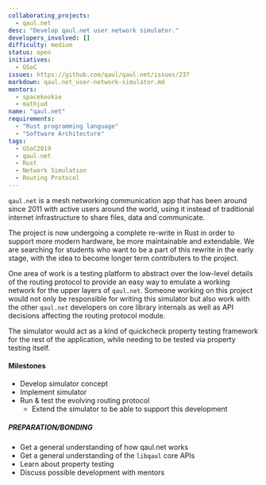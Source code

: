 ```yaml
---
collaborating_projects:
  - qaul.net
desc: "Develop qaul.net user network simulator."
developers_involved: []
difficulty: medium
status: open
initiatives:
  - GSoC
issues: https://github.com/qaul/qaul.net/issues/237
markdown: qaul.net_user-network-simulator.md
mentors:
  - spacekookie
  - mathjud
name: "qaul.net"
requirements:
  - "Rust programming language"
  - "Software Architecture"
tags:
  - GSoC2019
  - qaul.net
  - Rust
  - Network Simulation
  - Routing Protocol
---
```


`qaul.net` is a mesh networking communication app that has been around since 2011
with active users around the world, using it instead of traditional internet
infrastructure to share files, data and communicate.

The project is now undergoing a complete re-write in Rust in order to support
more modern hardware, be more maintainable and extendable.
We are searching for students who want to be a part of this rewrite in the
early stage, with the idea to become longer term contributers to the project.

One area of work is a testing platform to abstract over the low-level details 
of the routing protocol to provide an easy way to emulate a working network
for the upper layers of `qaul.net`.
Someone working on this project would not only be responsible for writing this
simulator but also work with the other `qaul.net` developers on core library
internals as well as API decisions affecting the routing protocol module.

The simulator would act as a kind of quickcheck property testing framework for
the rest of the application, while needing to be tested via property testing itself.

#### Milestones

* Develop simulator concept
* Implement simulator
* Run & test the evolving routing protocol
  * Extend the simulator to be able to support this development


##### PREPARATION/BONDING

* Get a general understanding of how qaul.net works
* Get a general understanding of the `libqaul` core APIs
* Learn about property testing
* Discuss possible development with mentors
